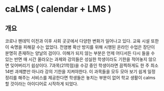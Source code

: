 # caLMS ( calendar + LMS )

## 개요  

코로나 팬데믹 이전과 이후 사회 곳곳에서 다양한 변화가 일어나고 있다. 교육 시설 또한 이 숙명을 피해갈 수는 없었다. 전염병 확산 방지를 위해 시행된 온라인 수업은 장단이 분명히 존재하는 양날의 검이다. 이해가 되지 않는 부분은 언제 어디서든 다시 들을 수 있는 반면 매 시간 올라오는 과제와 강의들은 성실한 학생이라도 기한을 적어놓지 않으면 잊어버리기 쉽상이다. 7과목(21학점)을 수강 중인 학생이라면 끔찍하게도 한 주 최소 14번 과제뿐만 아니라 강의 기한을 지켜야한다. 이 과목들을 모두 모아 보기 쉽게 일정 정리를 해주는 서비스를 제공한다면 학생들은 놓치는 부분이 없어 학교 생활이 calms 할 것이라는 아이디어로 시작하게 되었다.


